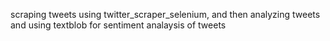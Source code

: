 scraping tweets using twitter_scraper_selenium,
and then analyzing tweets and using textblob for sentiment analaysis of tweets
